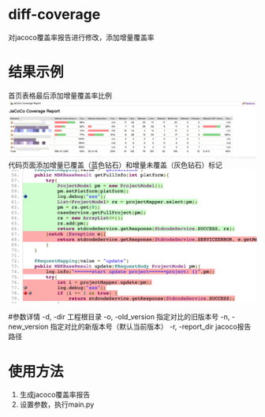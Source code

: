 # diff-coverage
对jacoco覆盖率报告进行修改，添加增量覆盖率

# 结果示例
首页表格最后添加增量覆盖率比例
![pic](https://github.com/whyyyy/diff-coverage/blob/master/pics/chart.png)
代码页面添加增量已覆盖（蓝色钻石）和增量未覆盖（灰色钻石）标记
![pic](https://github.com/whyyyy/diff-coverage/blob/master/pics/code.png)

#参数详情
-d, -dir 工程根目录
-o, -old_version 指定对比的旧版本号
-n, -new_version 指定对比的新版本号（默认当前版本）
-r, -report_dir jacoco报告路径

# 使用方法
1. 生成jacoco覆盖率报告
2. 设置参数，执行main.py
